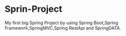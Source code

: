 # Sprin-Project
My first big Spring Project by using Spring Boot,Spring Framework,SpringMVC,Spring RestApi and SpringDATA. 
